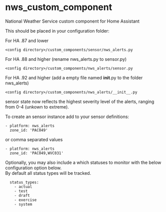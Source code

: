 # nws_custom_component
National Weather Service custom component for Home Assistant

This should be placed in your configuration folder:

For HA .87 and lower
```
<config directory>/custom_components/sensor/nws_alerts.py
```
For HA .88 and higher (rename nws_alerts.py to sensor.py)
```
<config directory>/custom_components/nws_alerts/sensor.py
```
For HA .92 and higher (add a empty file named __init__.py to the folder nws_alerts)
```
<config directory>/custom_components/nws_alerts/__init__.py
```

sensor state now reflects the highest severity level of the alerts, ranging from 0-4 (unkown to extreme).

To create an sensor instance add to your sensor definitions:
```
- platform: nws_alerts
  zone_id: 'PAC049'
```
or comma separated values

```
- platform: nws_alerts
  zone_id: 'PAC049,WVC031'
```

Optionally, you may also include a which statuses to monitor with the below configuration option below.  
By default all status types will be tracked.
```
  status_types:
    - actual
    - test
    - draft
    - exercise
    - system
```
